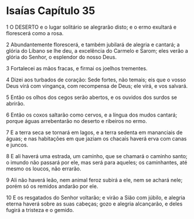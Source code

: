 # Isaías Capítulo 35

1	O DESERTO e o lugar solitário se alegrarão disto; e o ermo exultará e florescerá como a rosa.

2	Abundantemente florescerá, e também jubilará de alegria e cantará; a glória do Líbano se lhe deu, a excelência do Carmelo e Sarom; eles verão a glória do Senhor, o esplendor do nosso Deus.

3	Fortalecei as mãos fracas, e firmai os joelhos trementes.

4	Dizei aos turbados de coração: Sede fortes, não temais; eis que o vosso Deus virá com vingança, com recompensa de Deus; ele virá, e vos salvará.

5	Então os olhos dos cegos serão abertos, e os ouvidos dos surdos se abrirão.

6	Então os coxos saltarão como cervos, e a língua dos mudos cantará; porque águas arrebentarão no deserto e ribeiros no ermo.

7	E a terra seca se tornará em lagos, e a terra sedenta em mananciais de águas; e nas habitações em que jaziam os chacais haverá erva com canas e juncos.

8	E ali haverá uma estrada, um caminho, que se chamará o caminho santo; o imundo não passará por ele, mas será para aqueles; os caminhantes, até mesmo os loucos, não errarão.

9	Ali não haverá leão, nem animal feroz subirá a ele, nem se achará nele; porém só os remidos andarão por ele.

10	E os resgatados do Senhor voltarão; e virão a Sião com júbilo, e alegria eterna haverá sobre as suas cabeças; gozo e alegria alcançarão, e deles fugirá a tristeza e o gemido.

